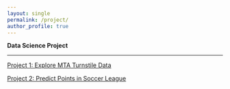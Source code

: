 ```yaml
---
layout: single
permalink: /project/
author_profile: true
---
```



**Data Science Project**

---
[Project 1: Explore MTA Turnstile Data](https://github.com/tangming2008/tangming2008.github.io/blob/master/_posts/20170925_Exploring%20MTA%20Turnstile%20Data.md)

[Project 2: Predict Points in Soccer League](https://github.com/tangming2008/tangming2008.github.io/blob/master/_posts/20171009_Predict%20points%20in%20soccer%20leagues.md)
